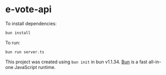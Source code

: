 # e-vote-api

To install dependencies:

```bash
bun install
```

To run:

```bash
bun run server.ts
```

This project was created using `bun init` in bun v1.1.34. [Bun](https://bun.sh) is a fast all-in-one JavaScript runtime.
